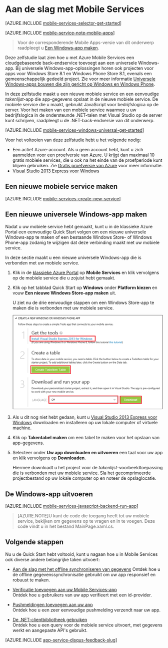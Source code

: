 <properties
    pageTitle="Aan de slag met Mobile Services voor Windows Store-apps (C#) | Microsoft Azure"
    description="Volg deze zelfstudie om aan de slag te gaan met Azure Mobile Services voor ontwikkeling van Windows Store in C#."
    services="mobile-services"
    documentationCenter="windows"
    authors="ggailey777"
    manager="dwrede"
    editor=""/>

<tags
    ms.service="mobile-services"
    ms.workload="mobile"
    ms.tgt_pltfrm="mobile-windows"
    ms.devlang="dotnet"
    ms.topic="get-started-article" 
    ms.date="05/11/2016"
    ms.author="glenga"/>

# <a name="getting-started"> </a>Aan de slag met Mobile Services

[AZURE.INCLUDE [mobile-services-selector-get-started](../../includes/mobile-services-selector-get-started.md)]
&nbsp;

[AZURE.INCLUDE [mobile-service-note-mobile-apps](../../includes/mobile-services-note-mobile-apps.md)]
> Voor de corresponderende Mobile Apps-versie van dit onderwerp raadpleegt u [Een Windows-app maken](../app-service-mobile/app-service-mobile-windows-store-dotnet-get-started.md).

Deze zelfstudie laat zien hoe u met Azure Mobile Services een cloudgebaseerde back-endservice toevoegt aan een universele Windows-app. Bij universele Windows-app-oplossingen horen ook projecten voor apps voor Windows Store 8.1 en Windows Phone Store 8.1, evenals een gemeenschappelijk gedeeld project. Zie voor meer informatie [Universele Windows-apps bouwen die zijn gericht op Windows en Windows Phone](http://msdn.microsoft.com/library/windows/apps/xaml/dn609832.aspx).

In deze zelfstudie maakt u een nieuwe mobiele service en een eenvoudige *takenlijst*-app die app-gegevens opslaat in de nieuwe mobiele service. De mobiele service die u maakt, gebruikt JavaScript voor bedrijfslogica op de server. Voor het maken van een mobiele service waarmee u uw bedrijfslogica in de ondersteunde .NET-talen met Visual Studio op de server kunt schrijven, raadpleegt u de .NET-back-endversie van dit onderwerp.

[AZURE.INCLUDE [mobile-services-windows-universal-get-started](../../includes/mobile-services-windows-universal-get-started.md)]

Voor het voltooien van deze zelfstudie hebt u het volgende nodig:

* Een actief Azure-account. Als u geen account hebt, kunt u zich aanmelden voor een proefversie van Azure. U krijgt dan maximaal 10 gratis mobiele services, die u ook na het einde van de proefperiode kunt blijven gebruiken. Zie [Gratis proefversie van Azure](https://azure.microsoft.com/pricing/free-trial/?WT.mc_id=A0E0E5C02&amp;returnurl=http%3A%2F%2Fazure.microsoft.com%2Fen-us%2Fdocumentation%2Farticles%2Fmobile-services-javascript-backend-windows-store-javascript-get-started%2F) voor meer informatie.
* [Visual Studio 2013 Express voor Windows]

## Een nieuwe mobiele service maken

[AZURE.INCLUDE [mobile-services-create-new-service](../../includes/mobile-services-create-new-service.md)]

## Een nieuwe universele Windows-app maken

Nadat u uw mobiele service hebt gemaakt, kunt u in de klassieke Azure Portal een eenvoudige Quick Start volgen om een nieuwe universele Windows-app te maken of een bestaande Windows Store- of Windows Phone-app zodanig te wijzigen dat deze verbinding maakt met uw mobiele service.

In deze sectie maakt u een nieuwe universele Windows-app die is verbonden met uw mobiele service.

1.  Klik in de [klassieke Azure Portal] op **Mobile Services** en klik vervolgens op de mobiele service die u zojuist hebt gemaakt.


2. Klik op het tabblad Quick Start op **Windows** onder **Platform kiezen** en vouw **Een nieuwe Windows Store-app maken** uit.

    U ziet nu de drie eenvoudige stappen om een Windows Store-app te maken die is verbonden met uw mobiele service.

    ![Mobile Services-stappen voor een snelle start](./media/mobile-services-javascript-backend-windows-store-dotnet-get-started/mobile-quickstart-steps.png)

3. Als u dit nog niet hebt gedaan, kunt u [Visual Studio 2013 Express voor Windows] downloaden en installeren op uw lokale computer of virtuele machine.

4. Klik op **Takentabel maken** om een tabel te maken voor het opslaan van app-gegevens.

5. Selecteer onder **Uw app downloaden en uitvoeren** een taal voor uw app en klik vervolgens op **Downloaden**.

    Hiermee downloadt u het project voor de *takenlijst*-voorbeeldtoepassing die is verbonden met uw mobiele service. Sla het gecomprimeerde projectbestand op uw lokale computer op en noteer de opslaglocatie.

## De Windows-app uitvoeren

[AZURE.INCLUDE [mobile-services-javascript-backend-run-app](../../includes/mobile-services-javascript-backend-run-app.md)]

>[AZURE.NOTE]U kunt de code die toegang heeft tot uw mobiele service, bekijken om gegevens op te vragen en in te voegen. Deze code vindt u in het bestand MainPage.xaml.cs.

## Volgende stappen
Nu u de Quick Start hebt voltooid, kunt u nagaan hoe u in Mobile Services ook diverse andere belangrijke taken uitvoert:

* [Aan de slag met het offline synchroniseren van gegevens] Ontdek hoe u de offline gegevenssynchronisatie gebruikt om uw app responsief en robuust te maken.

* [Verificatie toevoegen aan uw Mobile Services-app ][Aan de slag met verificatie]  
  Ontdek hoe u gebruikers van uw app verifieert met een id-provider.

* [Pushmeldingen toevoegen aan uw app][Aan de slag met pushmeldingen]  
  Ontdek hoe u een zeer eenvoudige pushmelding verzendt naar uw app.

* [De .NET-clientbibliotheek gebruiken](mobile-services-dotnet-how-to-use-client-library.md)  
 Ontdek hoe u een query voor de mobiele service uitvoert, met gegevens werkt en aangepaste API's gebruikt.

[AZURE.INCLUDE [app-service-disqus-feedback-slug](../../includes/app-service-disqus-feedback-slug.md)]

<!-- Anchors. -->
[Aan de slag met Mobile Services]:#getting-started
[Een nieuwe mobiele service maken]:#create-new-service
[Het mobiele service-exemplaar definiëren]:#define-mobile-service-instance
[Volgende stappen]:#next-steps

<!-- Images. -->



<!-- URLs. -->
[Aan de slag met het offline synchroniseren van gegevens]: mobile-services-windows-store-dotnet-get-started-offline-data.md
[Aan de slag met verificatie]: mobile-services-javascript-backend-windows-universal-dotnet-get-started-users.md
[Aan de slag met pushmeldingen]: mobile-services-javascript-backend-windows-universal-dotnet-get-started-push.md
[Visual Studio 2013 Express voor Windows]: http://go.microsoft.com/fwlink/?LinkId=257546
[Mobile Services SDK]: http://go.microsoft.com/fwlink/?LinkId=257545
[klassieke Azure Portal]: https://manage.windowsazure.com/
 


<!--HONumber=Jun16_HO2-->


